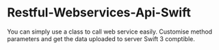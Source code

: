 # Restful-Webservices-Api-Swift
You can simply use a class to call web service easily.
Customise method parameters and get the data uploaded to server
Swift 3 comptible.
